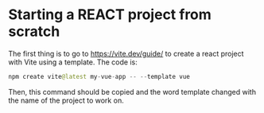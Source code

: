 # Starting a REACT project from scratch

The first thing is to go to <https://vite.dev/guide/> to create a react project with Vite using a template.
The code is:
```java
npm create vite@latest my-vue-app -- --template vue
```
Then, this command should be copied and the word template changed with the name of the project to work on.